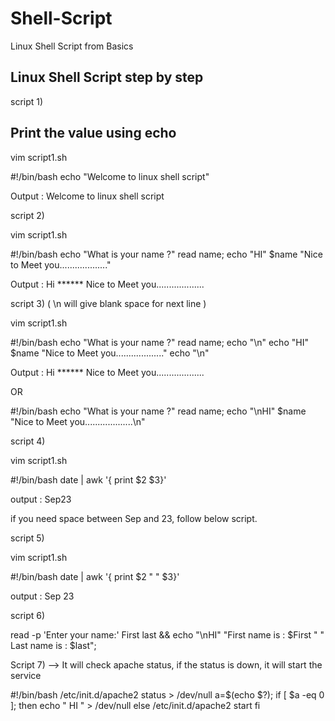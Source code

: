 # Shell-Script
Linux Shell Script from Basics

Linux Shell Script step by step
-------------------------------

script 1)

Print the value using echo
--------------------------
vim script1.sh

#!/bin/bash
echo "Welcome to linux shell script"

Output : Welcome to linux shell script


script 2)

vim script1.sh

#!/bin/bash
echo  "What is your name ?"
read name;
echo "HI" $name "Nice to Meet you..................."


Output : Hi ****** Nice to Meet you...................


script 3) ( \n will give blank space for next line )

vim script1.sh

#!/bin/bash
echo "What is your name ?"
read name;
echo "\n"
echo "HI" $name "Nice to Meet you..................."
echo "\n"

Output : Hi ****** Nice to Meet you...................

OR

#!/bin/bash
echo "What is your name ?"
read name;
echo "\nHI" $name "Nice to Meet you...................\n"

script 4)

vim script1.sh

#!/bin/bash
date | awk '{ print $2 $3}'

output : Sep23  

if you need space between Sep and 23, follow below script.


script 5)

vim script1.sh

#!/bin/bash
date | awk '{ print $2 " " $3}'

output : Sep 23  

script 6)

read -p 'Enter your name:' First last && echo  "\nHI" "First name is : $First " "  Last name is : $last";

Script 7) --> It will check apache status, if the status is down, it will start the service

#!/bin/bash
/etc/init.d/apache2 status > /dev/null
a=$(echo $?);
if [ $a -eq 0 ]; then
echo " HI " > /dev/null
else
/etc/init.d/apache2 start
fi






